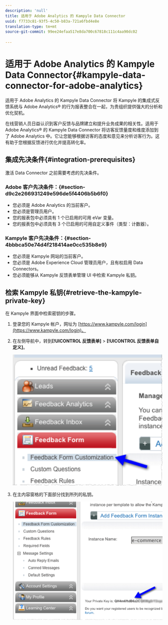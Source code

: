 ```yaml
---
description: 'null'
title: 适用于 Adobe Analytics 的 Kampyle Data Connector
uuid: f7733c81-93f5-4c50-b83a-721a6fbd4e8e
translation-type: tm+mt
source-git-commit: 99ee24efaa517e8da700c67818c111c4aa90dc02

---
```



# 适用于 Adobe Analytics 的 Kampyle Data Connector{#kampyle-data-connector-for-adobe-analytics}

适用于 Adobe Analytics 的 Kampyle Data Connector 将 Kampyle 的集成式反馈系统与 Adobe Analytics® 的行为报表整合在一起，为贵组织提供强大的分析和优化契机。

在线营销人员日益认识到客户反馈与品牌建立和提升业务成果的相关性。适用于 Adobe Analytics® 的 Kampyle Data Connector 将访客反馈量度和维度添加到了 Adobe Analytics 中。它让您能够根据访客的态度和意见来分析访客行为。这有助于您根据反馈进行优化并提高转化率。

## 集成先决条件{#integration-prerequisites}

激活 Data Connector 之前需要考虑的先决条件。

### Adobe 客户先决条件：{#section-d9c2e266931249e596de5f4406b5b6f0}

* 您必须是 Adobe Analytics 的当前客户。
* 您必须是管理员用户。
* 您的报表包中必须具有 1 个已启用的可用 eVar 变量。
* 您的报表包中必须具有 3 个已启用的可用自定义事件（类型：计数器）。

### Kampyle 客户先决条件：{#section-4bbbca50e74d4f218414ae0cc535b8e9}

* 您必须是 Kampyle 网站的当前客户。
* 您必须是 Adobe Experience Cloud 管理员用户，且有权启用 Data Connectors。
* 您必须能够从 Kampyle 反馈表单管理 UI 中检索 Kampyle 私钥。

## 检索 Kampyle 私钥{#retrieve-the-kampyle-private-key}

在 Kampyle 界面中检索密钥的步骤。

1. 登录您的 Kampyle 帐户，网址为 [https://www.kampyle.com/login](https://www.kampyle.com/login)。
1. 在左侧导航中，转到&#x200B;**[!UICONTROL 反馈表单]** > **[!UICONTROL 反馈表单自定义]**。

   ![](assets/retrieve_key1.png)

1. 在主内容窗格的下面部分找到所列的私钥。

   ![](assets/retrieve_key2.png)
